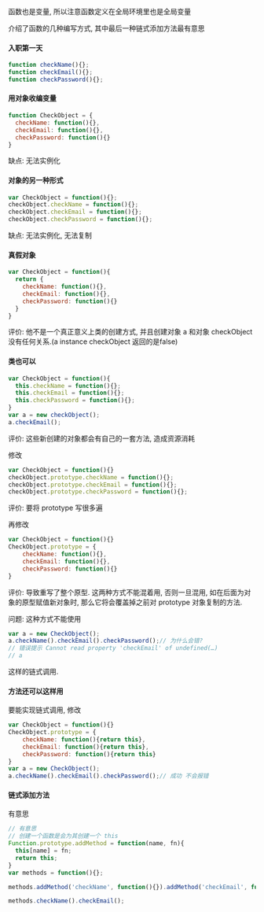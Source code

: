 函数也是变量, 所以注意函数定义在全局环境里也是全局变量

介绍了函数的几种编写方式, 其中最后一种链式添加方法最有意思

#### 入职第一天

```javascript
function checkName(){};
function checkEmail(){};
function checkPassword(){};
```

#### 用对象收编变量

```javascript
function CheckObject = {
  checkName: function(){},
  checkEmail: function(){},
  checkPassword: function(){}
}
```

缺点: 无法实例化

#### 对象的另一种形式

```javascript
var CheckObject = function(){};
checkObject.checkName = function(){};
checkObject.checkEmail = function(){};
checkObject.checkPassword = function(){};
```

缺点: 无法实例化, 无法复制

#### 真假对象

```javascript
var CheckObject = function(){
  return {
  	checkName: function(){},
    checkEmail: function(){},
    checkPassword: function(){}
  }	
}
```

评价: 他不是一个真正意义上类的创建方式, 并且创建对象 a 和对象 checkObject没有任何关系.(a instance checkObject 返回的是false)

#### 类也可以

```javascript
var CheckObject = function(){
  this.checkName = function(){};
  this.checkEmail = function(){};
  this.checkPassword = function(){};
}
var a = new checkObject();
a.checkEmail();
```

评价: 这些新创建的对象都会有自己的一套方法, 造成资源消耗

修改

```javascript
var CheckObject = function(){}
checkObject.prototype.checkName = function(){};
checkObject.prototype.checkEmail = function(){};
checkObject.prototype.checkPassword = function(){};
```
评价: 要将 prototype 写很多遍

再修改

```javascript
var CheckObject = function(){}
CheckObject.prototype = {
	checkName: function(){},
    checkEmail: function(){},
    checkPassword: function(){}
}
```
评价: 导致重写了整个原型. 这两种方式不能混着用, 否则一旦混用, 如在后面为对象的原型赋值新对象时, 那么它将会覆盖掉之前对 prototype 对象复制的方法.

问题: 这种方式不能使用

```javascript
var a = new CheckObject();
a.checkName().checkEmail().checkPassword();// 为什么会错? 
// 错误提示 Cannot read property 'checkEmail' of undefined(…)
// a
```

这样的链式调用.

#### 方法还可以这样用

要能实现链式调用, 修改

```javascript
var CheckObject = function(){}
CheckObject.prototype = {
	checkName: function(){return this},
    checkEmail: function(){return this},
    checkPassword: function(){return this}
}
var a = new CheckObject();
a.checkName().checkEmail().checkPassword();// 成功 不会报错
```

#### 链式添加方法

有意思

```javascript
// 有意思
// 创建一个函数是会为其创建一个 this
Function.prototype.addMethod = function(name, fn){
  this[name] = fn;
  return this;
}
var methods = function(){};

methods.addMethod('checkName', function(){}).addMethod('checkEmail', function(){}).addMethod('checkPassword', function(){});

methods.checkName().checkEmail();
```